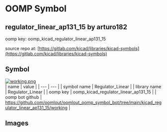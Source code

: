 # OOMP Symbol  
## regulator_linear_ap131_15  by arturo182  
  
oomp key: oomp_kicad_regulator_linear_ap131_15  
  
source repo at: [https://gitlab.com/kicad/libraries/kicad-symbols](https://gitlab.com/kicad/libraries/kicad-symbols)  
## Symbol  
  
[![working.png](working_600.png)](working.png)  
| name | value | 
| --- | --- | 
| symbol name | Regulator_Linear | 
| library name | Regulator_Linear | 
| oomp key | oomp_kicad_regulator_linear_ap131_15 | 
| oomp bot github | https://github.com/oomlout/oomlout_oomp_symbol_bot/tree/main/kicad_regulator_linear_ap131_15/working | 
## Images  
